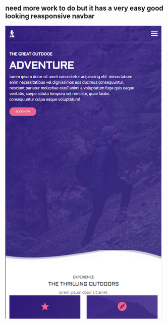 ## need more work to do but it has a very easy good looking reasponsive navbar
![](images/output.png)
